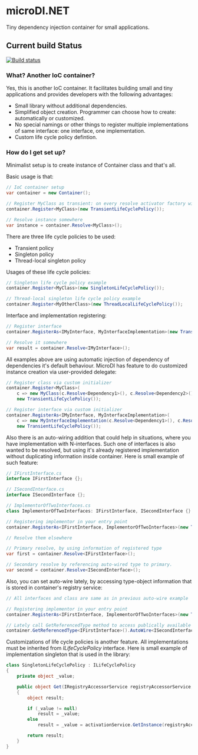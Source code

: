# microDI.NET #

Tiny dependency injection container for small applications. 

## Current build Status

[![Build status](https://ci.appveyor.com/api/projects/status/jwvapw9wrhs6w85e?retina=true)](https://ci.appveyor.com/project/pavel-xrayz13/microdi-net)

### What? Another IoC container? ###

Yes, this is another IoC container. It facilitates building small and tiny applications and provides developers with the following advantages:

* Small library without additional dependencies.
* Simplified object creation. Programmer can choose how to create: automatically or customized.
* No special namings or other things to register multiple implementations of same interface: one interface, one implementation.
* Custom life cycle policy defintion.

### How do I get set up? ###

Minimalist setup is to create instance of Container class and that's all.

Basic usage is that:
```cs
// IoC container setup
var container = new Container();

// Register MyClass as transient: on every resolve activator factory will produce new instance
container.Register<MyClass>(new TransientLifeCyclePolicy());

// Resolve instance somewhere
var instance = container.Resolve<MyClass>();
```

There are three life cycle policies to be used:

* Transient policy
* Singleton policy
* Thread-local singleton policy

Usages of these life cycle policies:
```cs
// Singleton life cycle policy example
container.Register<MyClass>(new SingletonLifeCyclePolicy());

// Thread-local singleton life cycle policy example
container.Register<MyOtherClass>(new ThreadLocalLifeCyclePolicy());
```

Interface and implementation registering:
```cs
// Register interface
container.RegisterAs<IMyInterface, MyInterfaceImplementation>(new TransientLifeCyclePolicy());

// Resolve it somewhere
var result = container.Resolve<IMyInterface>();
```

All examples above are using automatic injection of dependency of dependencies it's default behaviour. MicroDI has feature to do customized instance creation via user-provided delegate:
```cs
// Register class via custom initializer
container.Register<MyClass>(
    c => new MyClass(c.Resolve<Dependency1>(), c.Resolve<Dependency2>()),
    new TransientLifeCyclePolicy());

// Register interface via custom initializer
container.RegisterAs<IMyInterface, MyInterfaceImplementation>(
    c => new MyInterfaceImplementation(c.Resolve<Dependency1>(), c.Resolve<Dependency2>()),
    new TransientLifeCyclePolicy());
```

Also there is an auto-wiring addition that could help in situations, where you have implementation with N-interfaces. Such one of interfaces is also wanted to be resolved, but using it's already registered implementation without duplicating information inside container. Here is small example of such feature:
```cs
// IFirstInterface.cs
interface IFirstInterface {};

// ISecondInterface.cs
interface ISecondInterface {};

// ImplementorOfTwoInterfaces.cs
class ImplementorOfTwoInterfaces: IFirstInterface, ISecondInterface {}

// Registering implementor in your entry point
container.RegisterAs<IFirstInterface, ImplementorOfTwoInterfaces>(new TransientLifeCyclePolicy()).AutoWire<ISecondInterface>();

// Resolve them elsewhere

// Primary resolve, by using information of registered type
var first = container.Resolve<IFirstInterface>();

// Secondary resolve by referencing auto-wired type to primary.
var second = container.Resolve<ISecondInterface>();
```

Also, you can set auto-wire lately, by accessing type-object information that is stored in container's registry service:
```cs
// All interfaces and class are same as in previous auto-wire example

// Registering implementor in your entry point
container.RegisterAs<IFirstInterface, ImplementorOfTwoInterfaces>(new TransientLifeCyclePolicy());

// Lately call GetReferencedType method to access publically available internal state of type-object and auto-wire with ISecondInterface
container.GetReferencedType<IFirstInterface>().AutoWire<ISecondInterface>();
```

Customizations of life cycle policies is another feature. All implementations must be inherited from *ILifeCyclePolicy* interface. Here is small example of implementation singleton that is used in the library:
```cs
class SingletonLifeCyclePolicy : ILifeCyclePolicy
{
    private object _value;

    public object Get(IRegistryAccessorService registryAccessorService, IActivationService activationService, Type type)
    {
        object result;

        if (_value != null)
            result = _value;
        else
            result = _value = activationService.GetInstance(registryAccessorService.GetRegisteredObject(type));

        return result;
    }
}
```